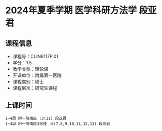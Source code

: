 # 2024年夏季学期 医学科研方法学 段亚君






## 课程信息

- 课程号：CLIN6117P.01
- 学分：1.5
- 教学类型：理论课
- 开课单位：附属第一医院
- 课程类别：硕士
- 课程层次：研究生课程

## 上课时间

```
1~4周 附一院南区 :3(11) 段亚君
1~4周 附一院南区3号楼 :6(7,8,9,10,11,12,13) 段亚君
```


